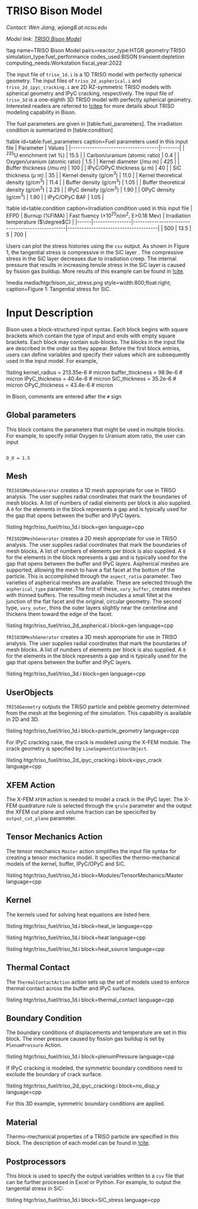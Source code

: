 # TRISO Bison Model

*Contact: Wen Jiang, wjiang8.at.ncsu.edu*

*Model link: [TRISO Bison Model](https://github.com/idaholab/virtual_test_bed/tree/devel/htgr/triso_fuel)*

!tag name=TRISO Bison Model pairs=reactor_type:HTGR
                       geometry:TRISO
                       simulation_type:fuel_performance
                       codes_used:BISON
                       transient:depletion
                       computing_needs:Workstation
                       fiscal_year:2022

The input file of `triso_1d.i` is a 1D TRISO model with perfectly spherical geometry. The input files of `triso_2d_aspherical.i` and `triso_2d_ipyc_cracking.i` are 2D RZ-symmetric TRISO models with spherical geometry and IPyC cracking, respectively. The input file of `triso_3d` is a one-eighth 3D TRISO model with perfectly spherical geometry. Interested readers are referred to [!citep](bison_triso_model) for more details about TRISO modeling capability in Bison.

The fuel parameters are given in [table:fuel_parameters]. The irradiation condition is summarized in [table:condition]

!table id=table:fuel_parameters caption=Fuel parameters used in this input file
| Parameter                           | Values |
|-------------------------------------|--------|
| $^{235}$U enrichment (wt %)         | 15.5   |
| Carbon/uranium (atomic ratio)       | 0.4    |
| Oxygen/uranium (atomic ratio)       | 1.5    |
| Kernel diameter ($/mu$ m)             | 425    |
| Buffer thickness ($/mu$ m)            | 100    |
| IPyC/OPyC thickness ($\mu$ m)         | 40     |
| SiC thickness ($\mu$ m)               | 35     |
| Kernel density (g/cm$^3$)             | 11.0   |
| Kernel theoretical density (g/cm$^3$) | 11.4   |
| Buffer density (g/cm$^3$)             | 1.05   |
| Buffer theoretical density (g/cm$^3$) | 2.25   |
| IPyC density (g/cm$^3$)               | 1.90   |
| OPyC density (g/cm$^3$)               | 1.90   |
| IPyC/OPyC BAF                       | 1.05   |

!table id=table:condition caption=Irradiation condition used in this input file
| EFPD | Burnup (%FIMA) | Fast fluency ($\times 10^25 n/m^2$, E>0.18 Mev) | Irradiation temperature ($\degree$C) |
|------|----------------|-------------------------------------------------|--------------------------------------|
| 500  | 13.5           | 5                                               | 700                                  |

Users can plot the stress histories using the `csv` output. As shown in Figure 1, the tangential stress is compressive in the SiC layer  . The compressive stress in the SiC layer decreases due to irradiation creep. The internal pressure that results in increasing tensile stress in the SiC layer is caused by fission gas buildup. More results of this example can be found in [!cite](bison_triso_model).

!media media/htgr/bison_sic_stress.png
       style=width:800;float:right;
       caption=Figure 1: Tangential stress for SiC.

# Input Description

Bison uses a block-structured input syntax. Each block begins with square
brackets which contain the type of input and ends with empty square
brackets. Each block may contain sub-blocks. The blocks in the input
file are described in the order as they appear.
Before the first block entries, users can define variables and specify
their values which are subsequently used in the input model.  For example,

!listing
kernel_radius = 213.35e-6 # micron
buffer_thickness = 98.9e-6 # micron
IPyC_thickness = 40.4e-6 # micron
SiC_thickness = 35.2e-6 # micron
OPyC_thickness = 43.4e-6 # micron

In Bison, comments are entered after the `#` sign

## Global parameters

This block contains the parameters that might be used in multiple blocks.  For example, to specify initial Oxygen to Uranium atom ratio, the user can input

```language=bash

O_U	= 1.5

```

## Mesh

`TRISO1DMeshGenerator` creates a 1D mesh appropriate for use in TRISO analysis.
The user supplies radial coordinates that mark the boundaries of mesh blocks.  A
list of numbers of radial elements per block is also supplied. A `0` for the
elements in the block represents a gap and is typically used for the gap that
opens between the buffer and IPyC layers.

!listing htgr/triso_fuel/triso_1d.i block=gen language=cpp

`TRISO2DMeshGenerator` creates a 2D mesh appropriate for use in TRISO analysis.  The user supplies radial coordinates that mark the boundaries of mesh blocks.  A list of numbers of elements per block is also supplied. A `0` for the elements in the block represents a gap and is typically used for the gap that opens between the buffer and IPyC layers. Aspherical meshes are supported, allowing the mesh to have a flat facet at the bottom of the particle.  This is accomplished through the `aspect_ratio` parameter. Two varieties of aspherical meshes are available.  These are selected through the `aspherical_type` parameter.  The first of these, `vary_buffer`, creates meshes with thinned buffers.  The resulting mesh includes a small fillet at the junction of the flat facet and the original, circular geometry.  The second type, `vary_outer`, thins the outer layers slightly near the centerline and thickens them toward the edge of the facet.

!listing htgr/triso_fuel/triso_2d_aspherical.i block=gen language=cpp

`TRISO3DMeshGenerator` creates a 3D mesh appropriate for use in TRISO analysis.  The user supplies radial coordinates that mark the boundaries of mesh blocks.  A list of numbers of elements per block is also supplied. A `0` for the elements in the block represents a gap and is typically used for the gap that opens between the buffer and IPyC layers.

!listing htgr/triso_fuel/triso_3d.i block=gen language=cpp

## UserObjects

`TRISOGeometry` outputs the TRISO particle and pebble geometry determined from the mesh at the beginning of the simulation. This capability is available in 2D and 3D.

!listing htgr/triso_fuel/triso_1d.i block=particle_geometry language=cpp

For IPyC cracking case, the crack is modeled using the X-FEM module. The crack geometry is specified by `LineSegmentCutUserObject`.

!listing htgr/triso_fuel/triso_2d_ipyc_cracking.i block=ipyc_crack language=cpp

## XFEM Action

The X-FEM `XFEM` action is needed to model a crack in the IPyC layer. The X-FEM quadrature rule is selected through the `qrule` parameter and the output the XFEM cut plane and volume fraction can be specicifed by `output_cut_plane` parameter.

## Tensor Mechanics Action

The tensor mechanics `Master` action simplifies the input file syntax for creating a tensor mechanics model. It specifies the thermo-mechanical models of the kernel, buffer, IPyC/OPyC and SiC.

!listing htgr/triso_fuel/triso_1d.i block=Modules/TensorMechanics/Master language=cpp

## Kernel

The kernels used for solving heat equations are listed here.

!listing htgr/triso_fuel/triso_1d.i block=heat_ie language=cpp

!listing htgr/triso_fuel/triso_1d.i block=heat language=cpp

!listing htgr/triso_fuel/triso_1d.i block=heat_source language=cpp

## Thermal Contact

The `ThermalContactAction` action sets up the set of models used to enforce thermal contact across the buffer and IPyC surfaces.

!listing htgr/triso_fuel/triso_1d.i block=thermal_contact language=cpp

## Boundary Condition

The boundary conditions of displacements and temperature are set in this block. The inner pressure caused by fission gas buildup is set by `PlenumPressure` Action.

!listing htgr/triso_fuel/triso_1d.i block=plenumPressure language=cpp

If IPyC cracking is modeled, the symmetric boundary conditions need to exclude the boundary of crack surface.

!listing htgr/triso_fuel/triso_2d_ipyc_cracking.i block=no_disp_y language=cpp

For this 3D example, symmetric boundary conditions are applied.

## Material

Thermo-mechanical properties of a TRISO particle are specified in this block. The description of each model can be found in [!cite](bison_triso_model).

## Postprocessors

This block is used to specify the output variables written to a `csv` file that can be further processed in Excel or Python. For example, to output the tangential stress in SiC:

!listing htgr/triso_fuel/triso_1d.i block=SiC_stress language=cpp

